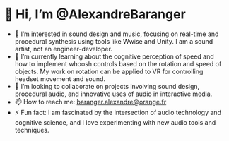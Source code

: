 # 👋 Hi, I’m @AlexandreBaranger

- 👀 I’m interested in sound design and music, focusing on real-time and procedural synthesis using tools like Wwise and Unity. I am a sound artist, not an engineer-developer.
- 🌱 I’m currently learning about the cognitive perception of speed and how to implement whoosh controls based on the rotation and speed of objects. My work on rotation can be applied to VR for controlling headset movement and sound.
- 💞️ I’m looking to collaborate on projects involving sound design, procedural audio, and innovative uses of audio in interactive media.
- 📫 How to reach me: baranger.alexandre@orange.fr
- ⚡ Fun fact: I am fascinated by the intersection of audio technology and cognitive science, and I love experimenting with new audio tools and techniques.

<!---
AlexandreBaranger/AlexandreBaranger is a ✨ special ✨ repository because its `README.md` (this file) appears on your GitHub profile.
You can click the Preview link to take a look at your changes.
--->
